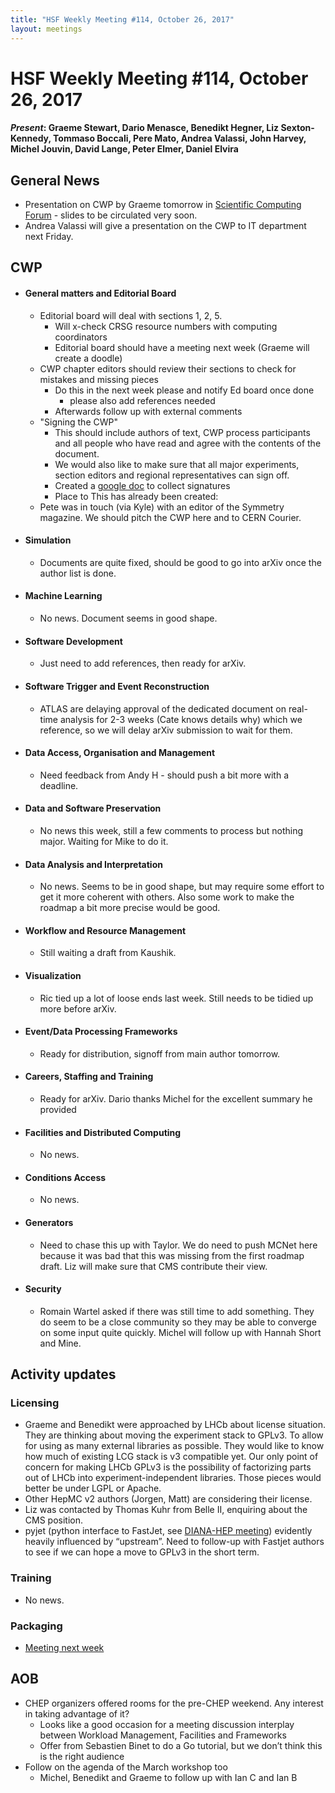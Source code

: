 ```yaml
---
title: "HSF Weekly Meeting #114, October 26, 2017"
layout: meetings
---
```


# HSF Weekly Meeting #114, October 26, 2017

#### _Present_: Graeme Stewart, Dario Menasce, Benedikt Hegner, Liz Sexton-Kennedy, Tommaso Boccali, Pere Mato, Andrea Valassi, John Harvey, Michel Jouvin, David Lange, Peter Elmer, Daniel Elvira

## General News

- Presentation on CWP by Graeme tomorrow in
  [Scientific Computing Forum](https://indico.cern.ch/event/663273/) - slides to
  be circulated very soon.
- Andrea Valassi will give a presentation on the CWP to IT department next
  Friday.

## CWP

- #### General matters and Editorial Board

  - Editorial board will deal with sections 1, 2, 5.
    - Will x-check CRSG resource numbers with computing coordinators
    - Editorial board should have a meeting next week (Graeme will create a
      doodle)
  - CWP chapter editors should review their sections to check for mistakes and
    missing pieces
    - Do this in the next week please and notify Ed board once done
      - please also add references needed
    - Afterwards follow up with external comments
  - "Signing the CWP"
    - This should include authors of text, CWP process participants and all
      people who have read and agree with the contents of the document.
    - We would also like to make sure that all major experiments, section
      editors and regional representatives can sign off.
    - Created a
      [google doc](https://docs.google.com/document/d/1tBXwlNnQsxxZA3gVS1_KSpa8wRXGyk250EIsJwJ2T34/edit)
      to collect signatures
    - Place to This has already been created:
  - Pete was in touch (via Kyle) with an editor of the Symmetry magazine. We
    should pitch the CWP here and to CERN Courier.

- #### Simulation

  - Documents are quite fixed, should be good to go into arXiv once the author
    list is done.

- #### Machine Learning

  - No news. Document seems in good shape.

- #### Software Development

  - Just need to add references, then ready for arXiv.

- #### Software Trigger and Event Reconstruction

  - ATLAS are delaying approval of the dedicated document on real-time analysis
    for 2-3 weeks (Cate knows details why) which we reference, so we will delay
    arXiv submission to wait for them.

- #### Data Access, Organisation and Management

  - Need feedback from Andy H - should push a bit more with a deadline.

- #### Data and Software Preservation

  - No news this week, still a few comments to process but nothing major.
    Waiting for Mike to do it.

- #### Data Analysis and Interpretation

  - No news. Seems to be in good shape, but may require some effort to get it
    more coherent with others. Also some work to make the roadmap a bit more
    precise would be good.

- #### Workflow and Resource Management

  - Still waiting a draft from Kaushik.

- #### Visualization

  - Ric tied up a lot of loose ends last week. Still needs to be tidied up more
    before arXiv.

- #### Event/Data Processing Frameworks

  - Ready for distribution, signoff from main author tomorrow.

- #### Careers, Staffing and Training

  - Ready for arXiv. Dario thanks Michel for the excellent summary he provided

- #### Facilities and Distributed Computing

  - No news.

- #### Conditions Access

  - No news.

- #### Generators

  - Need to chase this up with Taylor. We do need to push MCNet here because it
    was bad that this was missing from the first roadmap draft. Liz will make
    sure that CMS contribute their view.

- #### Security
  - Romain Wartel asked if there was still time to add something. They do seem
    to be a close community so they may be able to converge on some input quite
    quickly. Michel will follow up with Hannah Short and Mine.

## Activity updates

### Licensing

- Graeme and Benedikt were approached by LHCb about license situation. They are
  thinking about moving the experiment stack to GPLv3. To allow for using as
  many external libraries as possible. They would like to know how much of
  existing LCG stack is v3 compatible yet. Our only point of concern for making
  LHCb GPLv3 is the possibility of factorizing parts out of LHCb into
  experiment-independent libraries. Those pieces would better be under LGPL or
  Apache.
- Other HepMC v2 authors (Jorgen, Matt) are considering their license.
- Liz was contacted by Thomas Kuhr from Belle II, enquiring about the CMS
  position.
- pyjet (python interface to FastJet, see
  [DIANA-HEP meeting](https://indico.cern.ch/event/664968/)) evidently heavily
  influenced by “upstream”. Need to follow-up with Fastjet authors to see if we
  can hope a move to GPLv3 in the short term.

### Training

- No news.

### Packaging

- [Meeting next week](https://indico.cern.ch/event/674780/)

## AOB

- CHEP organizers offered rooms for the pre-CHEP weekend. Any interest in taking
  advantage of it?
  - Looks like a good occasion for a meeting discussion interplay between
    Workload Management, Facilities and Frameworks
  - Offer from Sebastien Binet to do a Go tutorial, but we don’t think this is
    the right audience
- Follow on the agenda of the March workshop too
  - Michel, Benedikt and Graeme to follow up with Ian C and Ian B
